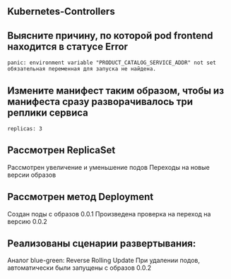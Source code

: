 <H2>Kubernetes-Controllers</H2>

##  Выясните причину, по которой pod frontend находится в статусе Error
	
	panic: environment variable "PRODUCT_CATALOG_SERVICE_ADDR" not set
	обязательная переменная для запуска не найдена.

##  Измените манифест таким образом, чтобы из манифеста сразу разворачивалось три реплики сервиса
    
    replicas: 3

## Рассмотрен ReplicaSet
Рассмотрен увеличение и уменьшение подов
Переходы на новые версии образов

## Рассмотрен метод Deployment
Создан поды с  образов 0.0.1
Произведена проверка  на переход на версию 0.0.2

## Реализованы сценарии развертывания:
Аналог blue-green:
Reverse Rolling Update
При удалении подов, автоматически были запущены с образов 0.0.2